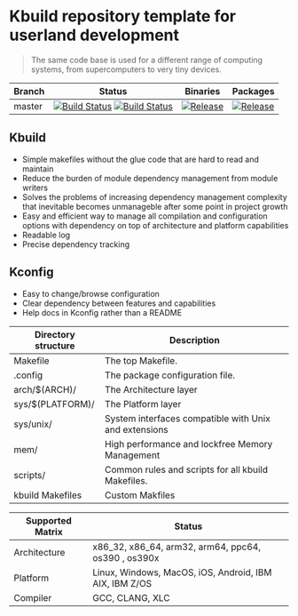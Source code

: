
# Kbuild repository template for userland development
> The same code base is used for a different range of computing systems, from supercomputers to very tiny devices.

| Branch     | Status             | Binaries                 | Packages       |
|------------|--------------------|--------------------------|----------------|
| master     | [![Build Status](https://travis-ci.org/n13l/kbuild.png?branch=master)](https://travis-ci.org/n13l/kbuild) [![Build Status](https://snap-ci.com/n13l/kbuild/branch/master/build_image)](https://snap-ci.com/n13l/kbuild/branch/master) | [![Release](https://img.shields.io/github/release/n13l/kbuild.svg)](https://github.com/n13l/kbuild/releases/latest) | [![Release](https://img.shields.io/github/release/n13l/kbuild.svg)](https://packagecloud.io/n13l/openaaa) |

## Kbuild 
- Simple makefiles without the glue code that are hard to read and maintain
- Reduce the burden of module dependency management from module writers 
- Solves the problems of increasing dependency management complexity that inevitable becomes unmanageble after some point in project growth
- Easy and efficient way to manage all compilation and configuration options with dependency on top of architecture and platform capabilities
- Readable log
- Precise dependency tracking

## Kconfig
- Easy to change/browse configuration
- Clear dependency between features and capabilities
- Help docs in Kconfig rather than a README

| Directory structure     | Description
|-------------------------|---------------------------------------------------
| Makefile                | The top Makefile.
| .config                 | The package configuration file.
| arch/$(ARCH)/           | The Architecture layer
| sys/$(PLATFORM)/        | The Platform layer
| sys/unix/               | System interfaces compatible with Unix and extensions
| mem/                    | High performance and lockfree Memory Management
| scripts/                | Common rules and scripts for all kbuild Makefiles.
| kbuild Makefiles        | Custom Makfiles

| Supported Matrix | Status                                                   |
|------------------|----------------------------------------------------------|
| Architecture     | x86_32, x86_64, arm32, arm64, ppc64, os390 , os390x      |
| Platform         | Linux, Windows, MacOS, iOS, Android, IBM AIX, IBM Z/OS   |
| Compiler         | GCC, CLANG, XLC                                          |

